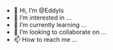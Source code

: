 - 👋 Hi, I’m @EddyIs
- 👀 I’m interested in ...
- 🌱 I’m currently learning ...
- 💞️ I’m looking to collaborate on ...
- 📫 How to reach me ...

<!---
EddyIs/EddyIs is a ✨ special ✨ repository because its `README.md` (this file) appears on your GitHub profile.
You can click the Preview link to take a look at your changes.
--->
